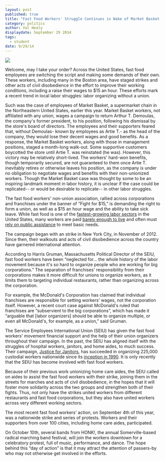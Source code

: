 ```yaml
---
layout: post
published: true
title: "Fast Food Workers' Struggle Continues in Wake of Market Basket Victory"
category: politics
author: Val Healy
displaydate: September 29 2014
tags: 
  - student
date: 9/29/14
---
```


![](https://upload.wikimedia.org/wikipedia/commons/thumb/0/0f/Mcd-times_square.JPG/320px-Mcd-times_square.JPG)

Welcome, may I take your order? Across the United States, fast food employees are switching the script and making some demands of their own. These workers, including many in the Boston area, have staged strikes and other acts of civil disobedience in the effort to improve their working conditions, including a raise their wages to $15 an hour. These efforts mark a recent trend in local labor struggles: labor organizing without a union.

Such was the case of employees of Market Basket, a supermarket chain in the Northeastern United States, earlier this year. Market Basket workers, not affiliated with any union, wages a campaign to return Arthur T. Demoulas, the company's former president, to his position, following his dismissal by the store's board of directors. The employees and their supporters feared that, without Demoulas- known by employees as Artie T.-  as the head of the company, they would lose their decent wages and good benefits. As a response, the Market Basket workers, along with those in management positions, staged a month-long walk-out. Some supportive customers boycotted the store until Artie T. was reinstated (he was).
However, this victory may be relatively short-lived. The workers' hard-won benefits, though temporarily secured, are not guaranteed to them once Artie T. inevitably retires or otherwise leaves his position, as the company is under no obligation to negotiate wages and benefits with their non-unionized workers. Though the Market Basket case was thought by some to be an inspiring landmark moment in labor history, it is unclear if the case could be replicated-- or would be desirable to replicate-- in other labor struggles.

The fast food workers' non-union association, rallied across corporations and franchises under the banner of “Fight for $15,” is demanding the right to form a union, as well as a $15 an hour wage and the ability to take sick leave. While fast food is one of the [fastest-growing labor sectors](http://www.nytimes.com/2012/08/31/business/majority-of-new-jobs-pay-low-wages-study-finds.html?_r=0 ) in the United States, many workers are paid [barely enough to live](http://www.businessinsider.com/mcdonalds-worker-says-why-hes-striking-2014-9 ) and often must [rely on public assistance](http://laborcenter.berkeley.edu/pdf/2013/fast_food_poverty_wages.pdf ) to meet basic needs.

The campaign began with an strike in New York City, in November of 2012. Since then, their walkouts and acts of civil disobedience across the country have garnered international attention.

According to Harris Gruman, Massachusetts Political Director of the SEIU, fast food workers have been “neglected for... the whole history of the labor movement because it's so hard to organize people who are working for big corporations.” The separation of franchises' responsibility from their corporations makes it more difficult for unions to organize workers, as it limits them to targeting individual restaurants, rather than organizing across the corporation.

For example, the McDonald's Corporation has claimed that individual franchises are responsible for setting workers' wages, not the corporation itself. However, a recent court case against McDonald's ruled that franchises are “subservient to the big corporations”, which has made it “arguable that [labor organizers] should be able to organize multiple, or even all McDonald's, for example, as a union,” said Gruman.

The Service Employees International Union (SEIU) has given the fast food workers' movement financial support and the help of their union organizers throughout their campaign. In the past, the SEIU has aligned itself with the struggles of hospital workers, janitors, and home aides, to much success. Their campaign, [Justice for Janitors](http://www.seiu-usww.org/category/campaigns/justice-for-janitors/), has succeeded in organizing 225,000 custodial workers nationwide since its [inception in 1990](http://socialjusticehistory.org/projects/justiceforjanitors/timeline). It is only recently that the SEIU has become involved with fast food workers.

Because of their previous work unionizing home care aides, the SEIU called on aides to assist the fast food workers with their strike, joining them in the streets for marches and acts of civil disobedience, in the hopes that it will foster more solidarity across the two groups and strengthen both of their fights. Thus, not only have the strikes united workers from different restaurants and fast food corporations, but they also have united workers across very different working sectors.

The most recent fast food workers' action, on September 4th of this year, was a nationwide strike and series of protests. Workers and their supporters from over 100 cities, including home care aides, participated.

On October 10th, several bands from HONK!, the annual Somerville-based radical marching band festival, will join the workers downtown for a celebratory protest, full of music, performance, and dance. The hope behind this “day of action” is that it may attract the attention of passers-by who may not otherwise get involved in the efforts.